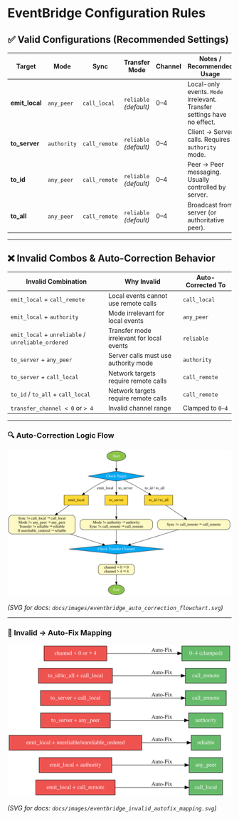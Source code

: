 # EventBridge Configuration Rules

## ✅ Valid Configurations (Recommended Settings)

| **Target**       | **Mode**        | **Sync**        | **Transfer Mode**      | **Channel** | **Notes / Recommended Usage**                                   |
|------------------|---------------|-----------------|-------------------------|-------------|----------------------------------------------------------------|
| **emit_local**   | `any_peer`    | `call_local`    | `reliable` *(default)* | 0–4         | Local-only events. `Mode` irrelevant. Transfer settings have no effect. |
| **to_server**    | `authority`   | `call_remote`   | `reliable` *(default)* | 0–4         | Client → Server calls. Requires `authority` mode.             |
| **to_id**        | `any_peer`    | `call_remote`   | `reliable` *(default)* | 0–4         | Peer → Peer messaging. Usually controlled by server.          |
| **to_all**       | `any_peer`    | `call_remote`   | `reliable` *(default)* | 0–4         | Broadcast from server (or authoritative peer).                |

---

## ❌ Invalid Combos & Auto-Correction Behavior

| **Invalid Combination**                                      | **Why Invalid**                                      | **Auto-Corrected To**                                    |
|--------------------------------------------------------------|------------------------------------------------------|---------------------------------------------------------|
| `emit_local` + `call_remote`                                | Local events cannot use remote calls                | `call_local`                                           |
| `emit_local` + `authority`                                  | Mode irrelevant for local events                    | `any_peer`                                             |
| `emit_local` + `unreliable` / `unreliable_ordered`          | Transfer mode irrelevant for local events           | `reliable`                                             |
| `to_server` + `any_peer`                                    | Server calls must use authority mode                | `authority`                                            |
| `to_server` + `call_local`                                  | Network targets require remote calls                | `call_remote`                                          |
| `to_id` / `to_all` + `call_local`                           | Network targets require remote calls                | `call_remote`                                          |
| `transfer_channel < 0` or `> 4`                             | Invalid channel range                               | Clamped to `0–4`                                       |

---

### 🔍 Auto-Correction Logic Flow

![Auto-Correction Flowchart](images/eventbridge_auto_correction_flowchart.svg.svg)

*(SVG for docs: `docs/images/eventbridge_auto_correction_flowchart.svg`)*

---

### 🔄 Invalid → Auto-Fix Mapping

![Invalid → Auto-Fix Diagram](images/eventbridge_invalid_autofix_mapping.svg.svg)

*(SVG for docs: `docs/images/eventbridge_invalid_autofix_mapping.svg`)*

